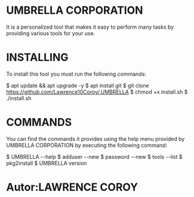 # UMBRELLA CORPORATION

It is a personalized tool that makes it easy to perform many tasks by providing various tools for your use.

# INSTALLING

 To install this tool you must run the following commands:

 $ apt update && apt upgrade -y
 $ apt install git
 $ git clone https://github.com/Lawrence10Coroy/.UMBRELLA
 $ chmod +x install.sh
 $ ./install.sh

# COMMANDS

You can find the commands it provides using the help menu provided by UMBRELLA CORPORATION by executing the following command:

 $ UMBRELLA --help
 $ adduser --new
 $ password --new
 $ tools --list
 $ pkg2install
 $ UMBRELLA version

# Autor:LAWRENCE COROY


